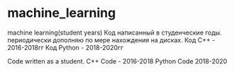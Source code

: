 # machine_learning
machine learning(student years)
Код написанный в студенческие годы.
периодически дополняю по мере нахождения на дисках.
Код С++ - 2016-2018гг
Код  Python - 2018-2020гг

Code written as a student.
C++ Code - 2016-2018
Python Code 2018-2020

